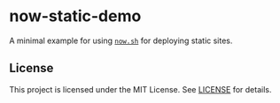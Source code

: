 # now-static-demo

A minimal example for using [`now.sh`](https://now.sh) for deploying static sites.

## License

This project is licensed under the MIT License. See [LICENSE](LICENSE) for details.
